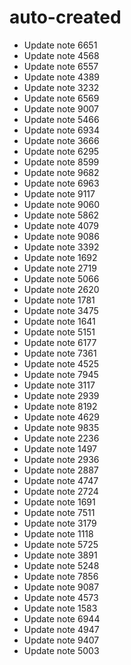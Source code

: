 # auto-created
- Update note 6651
- Update note 4568
- Update note 6557
- Update note 4389
- Update note 3232
- Update note 6569
- Update note 9007
- Update note 5466
- Update note 6934
- Update note 3666
- Update note 6295
- Update note 8599
- Update note 9682
- Update note 6963
- Update note 9117
- Update note 9060
- Update note 5862
- Update note 4079
- Update note 9086
- Update note 3392
- Update note 1692
- Update note 2719
- Update note 5066
- Update note 2620
- Update note 1781
- Update note 3475
- Update note 1641
- Update note 5151
- Update note 6177
- Update note 7361
- Update note 4525
- Update note 7945
- Update note 3117
- Update note 2939
- Update note 8192
- Update note 4629
- Update note 9835
- Update note 2236
- Update note 1497
- Update note 2936
- Update note 2887
- Update note 4747
- Update note 2724
- Update note 1691
- Update note 7511
- Update note 3179
- Update note 1118
- Update note 5725
- Update note 3891
- Update note 5248
- Update note 7856
- Update note 9087
- Update note 4573
- Update note 1583
- Update note 6944
- Update note 4947
- Update note 9407
- Update note 5003
